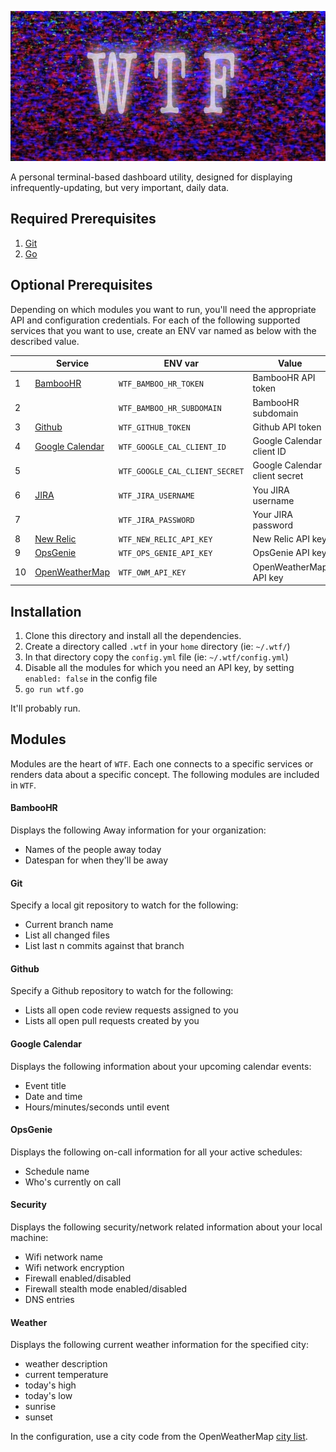 <p align="center">
<img src="docs/wtf.jpg?raw=true" title="WTF" width="852" height="240")
</p>

A personal terminal-based dashboard utility, designed for
displaying infrequently-updating, but very important, daily data.

## Required Prerequisites

1. [Git](https://git-scm.com/downloads)
1. [Go](https://golang.org/doc/install)

## Optional Prerequisites

Depending on which modules you want to run, you'll need the appropriate API and
configuration credentials. For each of the following supported services
that you want to use, create an ENV var named as below with the
described value.

|    | Service         | ENV var                        | Value                         |
|----|-----------------|--------------------------------|-------------------------------|
| 1  | [BambooHR](https://www.bamboohr.com/api/documentation/)        | `WTF_BAMBOO_HR_TOKEN`          | BambooHR API token            |
| 2  |                 | `WTF_BAMBOO_HR_SUBDOMAIN`      | BambooHR subdomain            |
| 3  | [Github](https://developer.github.com/v3/)          | `WTF_GITHUB_TOKEN`             | Github API token              |
| 4  | [Google Calendar](https://developers.google.com/calendar/) | `WTF_GOOGLE_CAL_CLIENT_ID`     | Google Calendar client ID     |
| 5  |                 | `WTF_GOOGLE_CAL_CLIENT_SECRET` | Google Calendar client secret |
| 6  | [JIRA](https://developer.atlassian.com/server/jira/platform/rest-apis/)            | `WTF_JIRA_USERNAME`            | You JIRA username             |
| 7  |                 | `WTF_JIRA_PASSWORD`            | Your JIRA password            |
| 8  | [New Relic](https://docs.newrelic.com/docs/apis/rest-api-v2/getting-started/introduction-new-relic-rest-api-v2)       | `WTF_NEW_RELIC_API_KEY`        | New Relic API key             |
| 9  | [OpsGenie](https://docs.opsgenie.com/docs/api-overview)        | `WTF_OPS_GENIE_API_KEY`        | OpsGenie API key              |
| 10 | [OpenWeatherMap](https://openweathermap.org/api)  | `WTF_OWM_API_KEY`              | OpenWeatherMap API key        |

## Installation

1. Clone this directory and install all the dependencies.
2. Create a directory called `.wtf` in your `home` directory (ie:
   `~/.wtf/`)
3. In that directory copy the `config.yml` file (ie: `~/.wtf/config.yml`)
4. Disable all the modules for which you need an API key, by setting
   `enabled: false` in the config file
5. `go run wtf.go`

It'll probably run.

## Modules

Modules are the heart of `WTF`. Each one connects to a specific services
or renders data about a specific concept. The following modules are
included in `WTF`.

#### BambooHR

Displays the following Away information for your organization:

* Names of the people away today
* Datespan for when they'll be away

#### Git

Specify a local git repository to watch for the following:

* Current branch name
* List all changed files
* List last n commits against that branch

#### Github

Specify a Github repository to watch for the following:

* Lists all open code review requests assigned to you
* Lists all open pull requests created by you

#### Google Calendar

Displays the following information about your upcoming calendar events:

* Event title
* Date and time
* Hours/minutes/seconds until event

#### OpsGenie

Displays the following on-call information for all your active schedules:

* Schedule name
* Who's currently on call

#### Security

Displays the following security/network related information about your
local machine:

* Wifi network name
* Wifi network encryption
* Firewall enabled/disabled
* Firewall stealth mode enabled/disabled
* DNS entries

#### Weather

Displays the following current weather information for the specified city:

* weather description
* current temperature
* today's high
* today's low
* sunrise
* sunset

In the configuration, use a city code from the OpenWeatherMap [city
list](http://openweathermap.org/help/city_list.txt).

